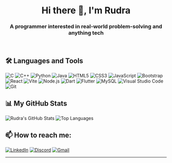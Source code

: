 <h1 align="center">Hi there 👋, I'm Rudra</h1>
<h3 align="center">A programmer interested in real-world problem-solving and anything tech</h3><br>


## 🛠️ Languages and Tools
![C](https://img.shields.io/badge/C-A8B9CC.svg?logo=c&logoColor=white)
![C++](https://img.shields.io/badge/C++-00599C.svg?logo=c%2B%2B&logoColor=white)
![Python](https://img.shields.io/badge/Python-3776AB.svg?logo=python&logoColor=white)
![Java](https://img.shields.io/badge/Java-007396.svg?logo=java&logoColor=white)
![HTML5](https://img.shields.io/badge/HTML5-E34F26.svg?logo=html5&logoColor=white)
![CSS3](https://img.shields.io/badge/CSS3-1572B6.svg?logo=css3&logoColor=white)
![JavaScript](https://img.shields.io/badge/JavaScript-F7DF1E.svg?logo=javascript&logoColor=black)
![Bootstrap](https://img.shields.io/badge/Bootstrap-563D7C.svg?logo=bootstrap&logoColor=white)
![React](https://img.shields.io/badge/React-61DAFB.svg?logo=react&logoColor=black)
![Vite](https://img.shields.io/badge/Vite-646CFF.svg?logo=vite&logoColor=white)
![Node.js](https://img.shields.io/badge/Node.js-339933.svg?logo=node.js&logoColor=white)
![Dart](https://img.shields.io/badge/Dart-0175C2.svg?logo=dart&logoColor=white)
![Flutter](https://img.shields.io/badge/Flutter-02569B.svg?logo=flutter&logoColor=white)
![MySQL](https://img.shields.io/badge/MySQL-4479A1.svg?logo=mysql&logoColor=white)
![Visual Studio Code](https://img.shields.io/badge/VS%20Code-0078D4.svg?logo=visual-studio-code&logoColor=white)
![Git](https://img.shields.io/badge/Git-F05032.svg?logo=git&logoColor=white)
<br>


## 📊 My GitHub Stats
![Rudra's GitHub Stats](https://github-readme-stats.vercel.app/api?username=RudraJy&show_icons=true&theme=cobalt)
![Top Languages](https://github-readme-stats.vercel.app/api/top-langs/?username=RudraJy&layout=compact&theme=cobalt)
<br>

## 📫 How to reach me:
[![LinkedIn](https://img.shields.io/badge/LinkedIn-0077B5.svg?style=for-the-badge&logo=linkedin&logoColor=white)](https://www.linkedin.com/in/your-linkedin-username)
[![Discord](https://img.shields.io/badge/Discord-5865F2.svg?style=for-the-badge&logo=discord&logoColor=white)](https://discord.com/users/486491687334445076)
[![Gmail](https://img.shields.io/badge/Email-D14836.svg?style=for-the-badge&logo=gmail&logoColor=white)](mailto:jyot.rud2003@gmail.com)

---

